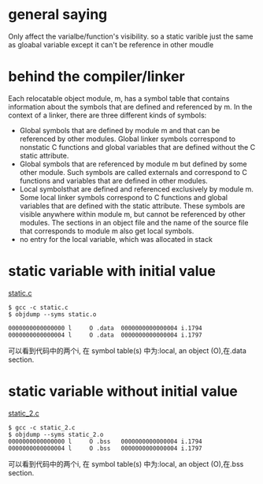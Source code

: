 # general saying
Only affect the varialbe/function's visibility.
so a static varible just the same as gloabal variable except it can't be reference in other moudle

# behind the compiler/linker
Each relocatable object module, m, has a symbol table that contains information about the symbols that are defined and referenced by m. In the context of a linker,
there are three different kinds of symbols:
*  Global symbols that are defined by module m and that can be referenced by other modules. Global linker symbols correspond to nonstatic C functions and
global variables that are defined without the C static attribute.
*  Global symbols that are referenced by module m but defined by some other module. Such symbols are called externals and correspond to C functions and
variables that are defined in other modules.
* Local symbolsthat are defined and referenced exclusively by module m. Some local linker symbols correspond to C functions and global variables that are
defined with the static attribute. These symbols are visible anywhere within module m, but cannot be referenced by other modules. The sections in an
object file and the name of the source file that corresponds to module m also get local symbols.
* no entry for the local variable, which was allocated in stack

# static variable with initial value 

[static.c](static.c)

```
$ gcc -c static.c
$ objdump --syms static.o

0000000000000000 l     O .data	0000000000000004 i.1794
0000000000000004 l     O .data	0000000000000004 i.1797

```
可以看到代码中的两个i, 在 symbol table(s) 中为:local, an object (O),在.data section.

# static variable without initial value

 [static_2.c](static_2.c)

```
$ gcc -c static_2.c
$ objdump --syms static_2.o
0000000000000000 l     O .bss	0000000000000004 i.1794
0000000000000004 l     O .bss	0000000000000004 i.1797

```
可以看到代码中的两个i, 在 symbol table(s) 中为:local, an object (O),在.bss section.